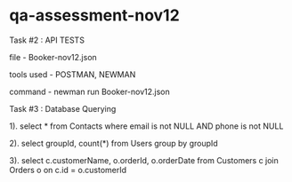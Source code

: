 # qa-assessment-nov12


Task #2 : API TESTS

file - Booker-nov12.json

tools used - POSTMAN, NEWMAN

command - newman run Booker-nov12.json


Task #3 : Database Querying

  1). select * from Contacts where email is not NULL AND phone is not NULL
  
  2). select groupId, count(*) from Users group by groupId
  
  3). select c.customerName, o.orderId, o.orderDate from Customers c join Orders o on c.id = o.customerId
